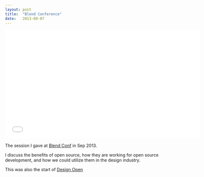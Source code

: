 ```yaml
---
layout: post
title:  "Blend Conference"
date:   2013-09-07
---
```

<div class="video-wrapper">
  <iframe width="640" height="360" src="//www.youtube.com/embed/djf8sLjtbzU?rel=0&amp;controls=0&amp;showinfo=0" frameborder="0" allowfullscreen></iframe>
</div>

The session I gave at [Blend Conf](http://2013.blendconf.com/schedule/designers-can-open-source/) in Sep 2013.

I discuss the benefits of open source, how they are working for open source development, and how we could utilize them in the design industry.

This was also the start of [Design Open](http://designopen.org)
